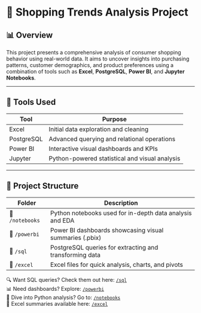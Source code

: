 # 🛒 Shopping Trends Analysis Project

## 📊 Overview

This project presents a comprehensive analysis of consumer shopping behavior using real-world data. It aims to uncover insights into purchasing patterns, customer demographics, and product preferences using a combination of tools such as **Excel**, **PostgreSQL**, **Power BI**, and **Jupyter Notebooks**.

---

## 🧰 Tools Used

| Tool           | Purpose                                       |
|----------------|-----------------------------------------------|
| Excel          | Initial data exploration and cleaning         |
| PostgreSQL     | Advanced querying and relational operations   |
| Power BI       | Interactive visual dashboards and KPIs       |
| Jupyter        | Python-powered statistical and visual analysis|

---

## 📁 Project Structure

| Folder           | Description                                                  |
|------------------|--------------------------------------------------------------|
| 📁 `/notebooks`   | Python notebooks used for in-depth data analysis and EDA     |
| 📁 `/powerbi`     | Power BI dashboards showcasing visual summaries (.pbix)      |
| 📁 `/sql`         | PostgreSQL queries for extracting and transforming data      |
| 📁 `/excel`       | Excel files for quick analysis, charts, and pivots           |

🔍 Want SQL queries? Check them out here: [`/sql`](./sql)  
📊 Need dashboards? Explore: [`/powerbi`](./powerbi)  
🧮 Dive into Python analysis? Go to: [`/notebooks`](./notebooks)  
📄 Excel summaries available here: [`/excel`](./excel)